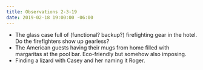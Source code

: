```yaml
---
title: Observations 2-3-19
date: 2019-02-18 19:00:00 -06:00
---
```


- The glass case full of (functional? backup?) firefighting gear in the hotel. Do the firefighters show up gearless?
- The American guests having their mugs from home filled with margaritas at the pool bar. Eco-friendly but somehow also imposing.
- Finding a lizard with Casey and her naming it Roger.